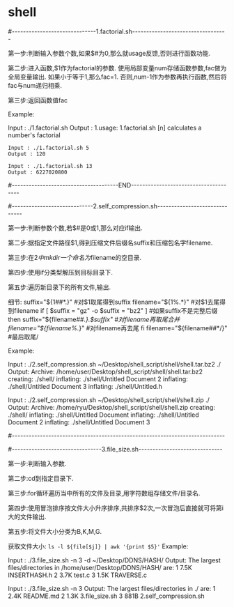 # shell
#------------------------------1.factorial.sh----------------------------------

第一步:判断输入参数个数,如果$#为0,那么就usage反馈,否则进行函数功能.

第二步:进入函数,$1作为factorial的参数.
		使用局部变量num存储函数参数,fac做为全局变量输出.
	    如果小于等于1,那么fac=1.
		否则,num-1作为参数再执行函数,然后将fac与num递归相乘.

第三步:返回函数值fac

Example:

Input : ./1.factorial.sh
Output : 1.usage: 1.factorial.sh [n]
	 calculates a number's factorial

	Input : ./1.factorial.sh 5
	Output : 120

	Input : ./1.factorial.sh 13
	Output : 6227020800

#--------------------------------------END--------------------------------------

#-----------------------------2.self_compression.sh------------------------------

第一步:判断参数个数,若$#是0或1,那么对应if输出.

第二步:据指定文件路径$1,得到压缩文件后缀名suffix和压缩包名字filename.

第三步:在$2中mkdir一个命名为$filename的空目录.

第四步:使用if分类型解压到目标目录下.

第五步:遍历新目录下的所有文件,输出.

细节:
suffix="${1##*.}"				#对$1取尾得到suffix
filename="${1%.*}"				#对$1去尾得到filename
if [ $suffix = "gz" -o $suffix = "bz2" ]	#如果suffix不是完整后缀
then
	suffix="${filename##*.}.$suffix"	#对filename再取尾合并
	filename="${filename%.*}"		#对filename再去尾
fi
filename="${filename##*/}"			#最后取尾/

Example:

Input : ./2.self_compression.sh  ~/Desktop/shell_script/shell/shell.tar.bz2 ./
Output:
Archive:  /home/user/Desktop/shell_script/shell/shell.tar.bz2
   	creating:  ./shell/
  inflating:  ./shell/Untitled Document 2
  inflating:  ./shell/Untitled Document 3
  inflating:  ./shell/Untitled.h

Input : ./2.self_compression.sh ~/Desktop/shell_script/shell/shell.zip ./
Output:
Archive:  /home/ryu/Desktop/shell_script/shell/shell.zip
   	creating:  ./shell/
  inflating:  ./shell/Untitled Document
  inflating:  ./shell/Untitled Document 2
  inflating:  ./shell/Untitled Document 3

#----------------------------------------------------------------------------

#--------------------------------3.file_size.sh------------------------------

第一步:判断输入参数.

第二步:cd到指定目录下.

第三步:for循环遍历当中所有的文件及目录,用字符数组存储文件/目录名.

第四步:使用冒泡排序按文件大小升序排序,共排序$2次,一次冒泡后直接就可将第i大的文件输出.

第五步:将文件大小分类为B,K,M,G.

获取文件大小: `ls -l ${file[$j]} | awk '{print $5}'`
Example:

Input : ./3.file_size.sh -n 3 -d ~/Desktop/DDNS/HASH/
Output:
The largest files/directories in /home/user/Desktop/DDNS/HASH/ are:
    1   7.5K INSERTHASH.h
    2   3.7K test.c
    3   1.5K TRAVERSE.c

Input : ./3.file_size.sh -n 3
Output:
The largest files/directories in ./ are:
    1   2.4K    README.md
    2   1.3K    3.file_size.sh
    3   881B    2.self_compression.sh

